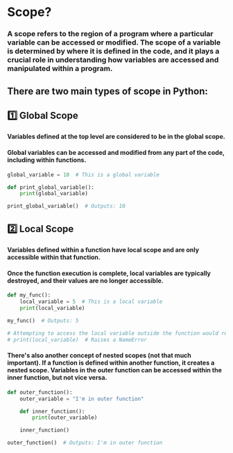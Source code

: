 # Scope?

### A scope refers to the region of a program where a particular variable can be accessed or modified. The scope of a variable is determined by where it is defined in the code, and it plays a crucial role in understanding how variables are accessed and manipulated within a program.

## There are two main types of scope in Python:

## 1️⃣ Global Scope

#### Variables defined at the top level are considered to be in the global scope.

#### Global variables can be accessed and modified from any part of the code, including within functions.

```py
global_variable = 10  # This is a global variable

def print_global_variable():
    print(global_variable)

print_global_variable()  # Outputs: 10
```

## 2️⃣ Local Scope

#### Variables defined within a function have local scope and are only accessible within that function.

#### Once the function execution is complete, local variables are typically destroyed, and their values are no longer accessible.

```py
def my_func():
    local_variable = 5  # This is a local variable
    print(local_variable)

my_func()  # Outputs: 5

# Attempting to access the local variable outside the function would result in an error
# print(local_variable)  # Raises a NameError
```

#### There's also another concept of nested scopes (not that much important). If a function is defined within another function, it creates a nested scope. Variables in the outer function can be accessed within the inner function, but not vice versa.

```py
def outer_function():
    outer_variable = "I'm in outer function"

    def inner_function():
        print(outer_variable)

    inner_function()

outer_function()  # Outputs: I'm in outer function
```